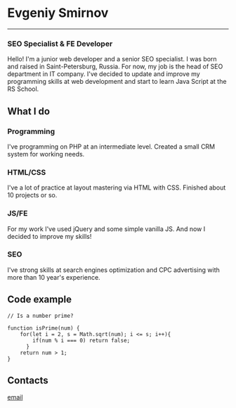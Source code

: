 # Evgeniy Smirnov
********* 
### SEO Specialist & FE Developer
Hello! I'm a junior web developer and a senior SEO specialist. I was born and raised in Saint-Petersburg, Russia. For now, my job is the head of SEO department in IT company. I've decided to update and improve my programming skills at web development and start to learn Java Script at the RS School.

## What I do
### Programming
I've programming on PHP at an intermediate level. Created a small CRM system for working needs.

### HTML/CSS
I've a lot of practice at layout mastering via HTML with CSS. Finished about 10 projects or so.

### JS/FE
For my work I've used jQuery and some simple vanilla JS. And now I decided to improve my skills!

### SEO
I've strong skills at search engines optimization and CPC advertising with more than 10 year's experience.

## Code example
```
// Is a number prime?

function isPrime(num) {
    for(let i = 2, s = Math.sqrt(num); i <= s; i++){
        if(num % i === 0) return false; 
      }
    return num > 1;
}
```

## Contacts
[email](mnope@yandex.ru)